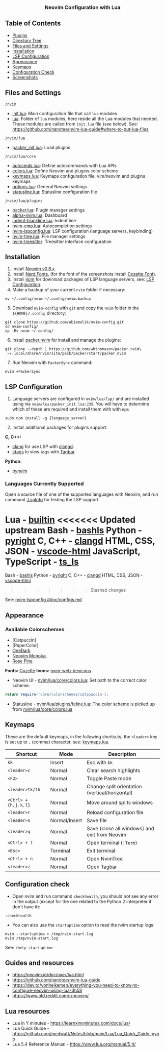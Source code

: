 <h3 align="center">
Neovim Configuration with Lua
</h3>

## Table of Contents

- [Plugins](#plugins)
- [Directory Tree](#directory-tree)
- [Files and Settings](#files-and-settings)
- [Installation](#installation)
- [LSP Configuration](#lsp-configuration)
- [Appearance](#appearance)
- [Keymaps](#keymaps)
- [Configuration Check](#configuration-check)
- [Screenshots](#screenshots)

## Files and Settings

`/nvim`

- [init.lua](nvim/init.lua): Main configuration file that call `lua` modules
- [lua](nvim/lua): Folder of `lua` modules, here reside all the Lua modules that needed. These modules are called from `init.lua` file (see below).
  See: https://github.com/nanotee/nvim-lua-guide#where-to-put-lua-files

`/nvim/lua`

- [packer_init.lua](nvim/lua/packer_init.lua): Load plugins

`/nvim/lua/core`

- [autocmds.lua](nvim/lua/core/autocmds.lua): Define autocommands with Lua APIs
- [colors.lua](nvim/lua/core/colors.lua): Define Neovim and plugins color scheme
- [keymaps.lua](nvim/lua/core/keymaps.lua): Keymaps configuration file, vim/neovim and plugins keymaps
- [options.lua](nvim/lua/core/options.lua): General Neovim settings
- [statusline.lua](nvim/lua/core/statusline.lua): Statusline configuration file

`/nvim/lua/plugins`

- [packer.lua](nvim/lua/plugins/packer.lua): Plugin manager settings
- [alpha-nvim.lua](nvim/lua/plugins/alpha-nvim.lua): Dashboard
- [indent-blankline.lua](nvim/lua/plugins/indent-blankline.lua): Indent line
- [nvim-cmp.lua](nvim/lua/plugins/nvim-cmp.lua): Autocompletion settings
- [nvim-lspconfig.lua](nvim/lua/plugins/nvim-lspconfig.lua): LSP configuration (language servers, keybinding)
- [nvim-tree.lua](nvim/lua/plugins/nvim-tree.lua): File manager settings
- [nvim-treesitter](nvim/lua/plugins/nvim-treesitter): Treesitter interface configuration

## Installation

1. Install [Neovim v0.8.x](https://github.com/neovim/neovim/releases/latest).
2. Install [Nerd Fonts](https://www.nerdfonts.com/font-downloads), (for the font of the screenshots install [Cozette Font](https://github.com/slavfox/Cozette)).
3. Install [npm](https://github.com/npm/cli) for download packages of LSP language servers, see: [LSP Configuration](#lsp-configuration).
4. Make a backup of your current `nvim` folder if necessary:

```term
mv ~/.config/nvim ~/.config/nvim.backup
```

5. Download `nvim-config` with `git` and copy the `nvim` folder in the `${HOME}/.config` directory:

```term
git clone https://github.com/obiemalik/nvim-config.git
cd nvim-config/
cp -Rv nvim ~/.config/
```

6. Install [packer.nvim](https://github.com/wbthomason/packer.nvim) for install and manage the plugins:

```term
git clone --depth 1 https://github.com/wbthomason/packer.nvim\
 ~/.local/share/nvim/site/pack/packer/start/packer.nvim
```

7. Run Neovim with `PackerSync` command:

```term
nvim +PackerSync
```

## LSP Configuration

1. Language servers are configured in `nvim/lua/lsp/` and are installed using via `nvim/lua/packer_init.lua:235`. You will have to determine which of these are required and install them with with `npm`

```term
sudo npm install -g {language_server}
```

2. Install additional packages for plugins support:

**C, C++:**

- [clang](https://clangd.llvm.org/installation.html) for use LSP with [clangd](https://github.com/neovim/nvim-lspconfig/blob/master/doc/configs.md#clangd).
- [ctags](https://github.com/universal-ctags/ctags) to view tags with [Tagbar](https://github.com/preservim/tagbar).

**Python:**

- [pynvim](https://github.com/neovim/pynvim)

### Languages Currently Supported

Open a source file of one of the supported languages with Neovim, and run command [:LspInfo](https://github.com/neovim/nvim-lspconfig#built-in-commands) for testing the LSP support.

Lua - [builtin](https://neovim.io/doc/user/lua.html)
<<<<<<< Updated upstream
Bash - [bashls](https://github.com/neovim/nvim-lspconfig/blob/master/doc/configs.md#bashls)
Python - [pyright](https://github.com/neovim/nvim-lspconfig/blob/master/doc/configs.md#pyright)
C, C++ - [clangd](https://github.com/neovim/nvim-lspconfig/blob/master/doc/configs.md#clangd)
HTML, CSS, JSON - [vscode-html](https://github.com/neovim/nvim-lspconfig/blob/master/doc/configs.md#html)
JavaScript, TypeScript - [ts_ls](https://github.com/neovim/nvim-lspconfig/blob/master/doc/configs.md#ts_ls)
=======
Bash - [bashls](https://github.com/neovim/nvim-lspconfig/blob/master/doc/server_configurations.md#bashls)
Python - [pyright](https://github.com/neovim/nvim-lspconfig/blob/master/doc/server_configurations.md#pyright)
C, C++ - [clangd](https://github.com/neovim/nvim-lspconfig/blob/master/doc/server_configurations.md#clangd)
HTML, CSS, JSON - [vscode-html](https://github.com/neovim/nvim-lspconfig/blob/master/doc/server_configurations.md#html)
>>>>>>> Stashed changes

See: [nvim-lspconfig #doc/configs.md](https://github.com/neovim/nvim-lspconfig/blob/master/doc/configs.md)

## Appearance

### Available Colorschemes

- [Catpuccin]
- [PaperColor]
- [OneDark](https://github.com/navarasu/onedark.nvim)
- [Neovim Monokai](https://github.com/tanvirtin/monokai.nvim)
- [Rose Pine](https://github.com/rose-pine/neovim)

**Fonts:** [Cozette](https://github.com/slavfox/Cozette)
**Icons:** [nvim-web-devicons](https://github.com/kyazdani42/nvim-web-devicons)

- Neovim UI - [nvim/lua/core/colors.lua](nvim/lua/core/colors.lua):
  Set path to the correct color scheme:

```lua
return require('core/colorschemes/catppuccin');
```

- Statusline - [nvim/lua/plugins/feline.lua](nvim/lua/core/statusline.lua):
  The color scheme is picked up from [nvim/lua/core/colors.lua](nvim/lua/core/colors.lua)

## Keymaps

These are the default keymaps, in the following shortcuts, the `<leader>` key is set up to `,` (comma) character, see: [keymaps.lua](nvim/lua/core/keymaps.lua).

| Shortcut             | Mode          | Description                                    |
| -------------------- | ------------- | ---------------------------------------------- |
| `kk`                 | Insert        | Esc with `kk`                                  |
| `<leader>c`          | Normal        | Clear search highlights                        |
| `<F2>`               | Normal        | Toggle Paste mode                              |
| `<leader>tk/th`      | Normal        | Change split orientation (vertical/horizontal) |
| `<Ctrl> + {h,j,k,l}` | Normal        | Move around splits windows                     |
| `<leader>r`          | Normal        | Reload configuration file                      |
| `<leader>s`          | Normal/Insert | Save file                                      |
| `<leader>q`          | Normal        | Save (close all windows) and exit from Neovim  |
| `<Ctrl> + t`         | Normal        | Open terminal (`:Term`)                        |
| `<Esc>`              | Terminal      | Exit terminal                                  |
| `<Ctrl> + n`         | Normal        | Open NvimTree                                  |
| `<leader>z`          | Normal        | Open Tagbar                                    |

## Configuration check

- Open nvim and run command `checkhealth`, you should not see any error in the output (except for the one related to the Python 2 interpreter if don't have it):

```vim
:checkhealth
```

- You can also use the `startuptime` option to read the nvim startup logs:

```term
nvim --startuptime > /tmp/nvim-start.log
nvim /tmp/nvim-start.log
```

See: `:help startuptime`

## Guides and resources

- https://neovim.io/doc/user/lua.html
- https://github.com/nanotee/nvim-lua-guide
- https://dev.to/vonheikemen/everything-you-need-to-know-to-configure-neovim-using-lua-3h58
- https://www.old.reddit.com/r/neovim/

## Lua resources

- Lua in Y minutes - https://learnxinyminutes.com/docs/lua/
- Lua Quick Guide - https://github.com/medwatt/Notes/blob/main/Lua/Lua_Quick_Guide.ipynb
- Lua 5.4 Reference Manual - https://www.lua.org/manual/5.4/
